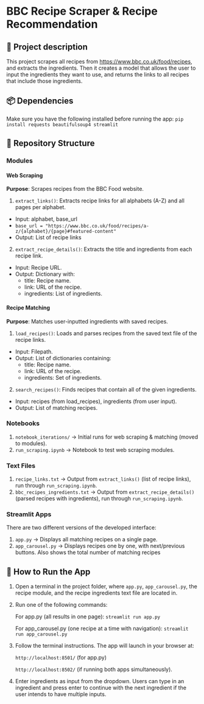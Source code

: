 # BBC Recipe Scraper & Recipe Recommendation

## 📄 Project description
This project scrapes all recipes from https://www.bbc.co.uk/food/recipes, and extracts the ingredients. Then it creates a model that allows the user to input the ingredients they want to use, and returns the links to all recipes that include those ingredients.

## 📦 Dependencies
Make sure you have the following installed before running the app:
```pip install requests beautifulsoup4 streamlit```

## 📁 Repository Structure
### Modules
#### Web Scraping
**Purpose**: Scrapes recipes from the BBC Food website.
  1. ```extract_links()```: Extracts recipe links for all alphabets (A-Z) and all pages per alphabet.
  - Input: alphabet, base_url
  - ```base_url = "https://www.bbc.co.uk/food/recipes/a-z/{alphabet}/{page}#featured-content"```
  - Output: List of recipe links
  
  2. ```extract_recipe_details()```: Extracts the title and ingredients from each recipe link.
  - Input: Recipe URL.
  - Output: Dictionary with:
      - title: Recipe name.
      - link: URL of the recipe.
      - ingredients: List of ingredients.
 
#### Recipe Matching
**Purpose**: Matches user-inputted ingredients with saved recipes.
   1. ```load_recipes()```: Loads and parses recipes from the saved text file of the recipe links.
   - Input: Filepath.
   - Output: List of dictionaries containing:
       - title: Recipe name.
       - link: URL of the recipe.
       - ingredients: Set of ingredients.
   2. ```search_recipes()```: Finds recipes that contain all of the given ingredients.
   - Input: recipes (from load_recipes), ingredients (from user input).
   - Output: List of matching recipes.

### Notebooks
1. ```notebook_iterations/``` → Initial runs for web scraping & matching (moved to modules).
2. ```run_scraping.ipynb``` → Notebook to test web scraping modules.

### Text Files
1. ```recipe_links.txt``` → Output from ```extract_links()``` (list of recipe links), run through ```run_scraping.ipynb```.
2. ```bbc_recipes_ingredients.txt``` → Output from ```extract_recipe_details()``` (parsed recipes with ingredients), run through ```run_scraping.ipynb```.

### Streamlit Apps
There are two different versions of the developed interface:
1. ```app.py``` → Displays all matching recipes on a single page.
2. ```app_carousel.py``` → Displays recipes one by one, with next/previous buttons. Also shows the total number of matching recipes


## 🚀 How to Run the App
1. Open a terminal in the project folder, where ```app.py```,  ```app_carousel.py```, the recipe module, and the recipe ingredients text file are located in.
2. Run one of the following commands:

   For app.py (all results in one page): ```streamlit run app.py```

   For app_carousel.py (one recipe at a time with navigation): ```streamlit run app_carousel.py```
3. Follow the terminal instructions. The app will launch in your browser at:

   ```http://localhost:8501/``` (for app.py)

   ```http://localhost:8502/``` (if running both apps simultaneously).
4. Enter ingredients as input from the dropdown. Users can type in an ingredient and press enter to continue with the next ingredient if the user intends to have multiple inputs.

